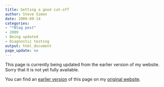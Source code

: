 ```yaml
---
title: Getting a good cut-off
author: Steve Simon
date: 2009-09-14
categories:
- "*Blog post"
- 2009
- Being updated
- Diagnostic testing
output: html_document
page_update: no
---
```


This page is currently being updated from the earlier version of my website. Sorry that it is not yet fully available.

<!---More--->

You can find an [earlier version][sim1] of this page on my [original website][sim2].

[sim1]: http://www.pmean.com/09/SensitivityMoreImportant.html
[sim2]: http://www.pmean.com/original_site.html 
